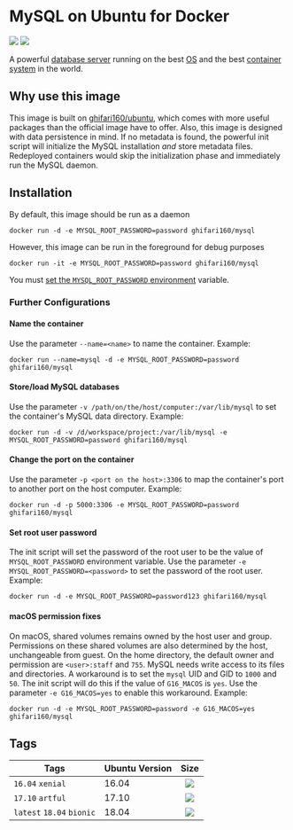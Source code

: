 # MySQL on Ubuntu for Docker #
[![](https://img.shields.io/badge/docker%20hub-ghifari160%2Fmysql-f29111.svg)](https://img.shields.io/badge/docker%20hub-ghifari160%2Fmysql-f29111.svg)
[![](https://images.microbadger.com/badges/image/ghifari160/mysql.svg)](https://microbadger.com/images/ghifari160/mysql "Get your own image badge on microbadger.com")

A powerful [database server][mysql] running on the best [OS][ubuntu] and the best
[container system][docker] in the world.

## Why use this image
This image is built on [ghifari160/ubuntu], which comes with more useful
packages than the official image have to offer. Also, this image is designed
with data persistence in mind. If no metadata is found, the powerful init
script will initialize the MySQL installation _and_ store metadata files.
Redeployed containers would skip the initialization phase and immediately run
the MySQL daemon.

## Installation
By default, this image should be run as a daemon
```
docker run -d -e MYSQL_ROOT_PASSWORD=password ghifari160/mysql
```

However, this image can be run in the foreground for debug purposes
```
docker run -it -e MYSQL_ROOT_PASSWORD=password ghifari160/mysql
```

You must [set the `MYSQL_ROOT_PASSWORD` environment](#set-root-user-password)
variable.

### Further Configurations
#### Name the container
Use the parameter `--name=<name>` to name the container. Example:
```
docker run --name=mysql -d -e MYSQL_ROOT_PASSWORD=password ghifari160/mysql
```

#### Store/load MySQL databases
Use the parameter `-v /path/on/the/host/computer:/var/lib/mysql` to set the
container's MySQL data directory. Example:
```
docker run -d -v /d/workspace/project:/var/lib/mysql -e MYSQL_ROOT_PASSWORD=password ghifari160/mysql
```

#### Change the port on the container
Use the parameter `-p <port on the host>:3306` to map the container's port to
another port on the host computer. Example:
```
docker run -d -p 5000:3306 -e MYSQL_ROOT_PASSWORD=password ghifari160/mysql
```

#### Set root user password
The init script will set the password of the root user to be the value of
`MYSQL_ROOT_PASSWORD` environment variable. Use the parameter
`-e MYSQL_ROOT_PASSWORD=<password>` to set the password of the root user.
Example:
```
docker run -d -e MYSQL_ROOT_PASSWORD=password123 ghifari160/mysql
```

#### macOS permission fixes
On macOS, shared volumes remains owned by the host user and group. Permissions
on these shared volumes are also determined by the host, unchangeable from
guest. On the home directory, the default owner and permission are
`<user>:staff` and `755`. MySQL needs write access to its files and
directories. A workaround is to set the `mysql` UID and GID to `1000` and
`50`. The init script will do this if the value of `G16_MACOS` is `yes`. Use
the parameter `-e G16_MACOS=yes` to enable this workaround. Example:
```
docker run -d -e MYSQL_ROOT_PASSWORD=password -e G16_MACOS=yes ghifari160/mysql
```

## Tags
| Tags                      | Ubuntu Version | Size  |
|---------------------------|----------------|:-----:|
| `16.04` `xenial`          | 16.04          |[![](https://images.microbadger.com/badges/image/ghifari160/mysql:16.04.svg)](https://microbadger.com/images/ghifari160/mysql:16.04 "Get your own image badge on microbadger.com")|
| `17.10` `artful`          | 17.10          |[![](https://images.microbadger.com/badges/image/ghifari160/mysql:17.10.svg)](https://microbadger.com/images/ghifari160/mysql:17.10 "Get your own image badge on microbadger.com")|
| `latest` `18.04` `bionic` | 18.04          |[![](https://images.microbadger.com/badges/image/ghifari160/mysql.svg)](https://microbadger.com/images/ghifari160/mysql "Get your own image badge on microbadger.com")|

[mysql]: https://www.mysql.com
[ubuntu]: https://www.ubuntu.com
[docker]: https://www.docker.com
[ghifari160/ubuntu]: https://github.com/ghifari160/docker-ubuntu
